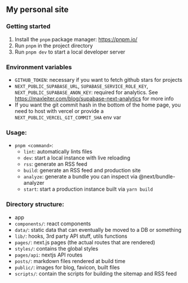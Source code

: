 ## My personal site

### Getting started
1. Install the `pnpm` package manager: https://pnpm.io/
2. Run `pnpm` in the project directory
3. Run `pnpm dev` to start a local developer server


### Environment variables
- `GITHUB_TOKEN`: necessary if you want to fetch github stars for projects
- `NEXT_PUBLIC_SUPABASE_URL`, `SUPABASE_SERVICE_ROLE_KEY`, `NEXT_PUBLIC_SUPABASE_ANON_KEY`: required for analytics. See https://maxleiter.com/blog/supabase-next-analytics for more info
- If you want the git commit hash in the bottom of the home page, you need to host with vercel or provide a `NEXT_PUBLIC_VERCEL_GIT_COMMIT_SHA` env var
 

### Usage:
- `pnpm <command>`:
    - `lint`: automatically lints files
    - `dev`: start a local instance with live reloading
    - `rss`: generate an RSS feed 
    - `build`: generate an RSS feed and production site
    - `analyze`: generate a bundle you can inspect via @next/bundle-analyzer
    - `start`: start a production instance built via `yarn build`

### Directory structure:
- app
 - `components/`: react components
 - `data/`: static data that can eventually be moved to a DB or something
 - `lib/`: hooks, 3rd party API stuff, utils functions
 - `pages/`: next.js pages (the actual routes that are rendered)
 - `styles/`: contains the global styles
- `pages/api`: nextjs API routes
- `posts/`: markdown files rendered at build time 
- `public/`: images for blog, favicon, built files
- `scripts/`: contain the scripts for building the sitemap and RSS feed
